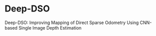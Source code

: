 # Deep-DSO
Deep-DSO:  Improving Mapping of Direct Sparse Odometry Using CNN-based Single Image Depth Estimation
